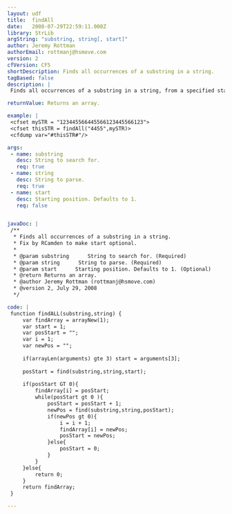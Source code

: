 ```yaml
---
layout: udf
title:  findAll
date:   2008-07-29T22:59:11.000Z
library: StrLib
argString: "substring, string[, start]"
author: Jeremy Rottman
authorEmail: rottmanj@hsmove.com
version: 2
cfVersion: CF5
shortDescription: Finds all occurrences of a substring in a string.
tagBased: false
description: |
 Finds all occurrences of a substring in a string, from a specified start position. The search is case-sensitive. Returns an array of each starting position.

returnValue: Returns an array.

example: |
 <cfset mySTR = "123445566445566123445566123">
 <cfset thisSTR = findAll("4455",mySTR)>
 <cfdump var="#thisSTR#"/>

args:
 - name: substring
   desc: String to search for.
   req: true
 - name: string
   desc: String to parse.
   req: true
 - name: start
   desc: Starting position. Defaults to 1.
   req: false


javaDoc: |
 /**
  * Finds all occurrences of a substring in a string.
  * Fix by RCamden to make start optional.
  * 
  * @param substring      String to search for. (Required)
  * @param string      String to parse. (Required)
  * @param start      Starting position. Defaults to 1. (Optional)
  * @return Returns an array. 
  * @author Jeremy Rottman (rottmanj@hsmove.com) 
  * @version 2, July 29, 2008 
  */

code: |
 function findALL(substring,string) {
     var findArray = arrayNew(1);    
     var start = 1;    
     var posStart = "";
     var i = 1;
     var newPos = "";
     
     if(arrayLen(arguments) gte 3) start = arguments[3];
 
     posStart = find(substring,string,start);
     
     if(posStart GT 0){
         findArray[i] = posStart;
         while(posStart gt 0 ){
             posStart = posStart + 1;
             newPos = find(substring,string,posStart);
             if(newPos gt 0){
                 i = i + 1;
                 findArray[i] = newPos;
                 posStart = newPos;
             }else{
                 posStart = 0;
             }
         }
     }else{
         return 0;
     }
     return findArray;
 }

---
```


